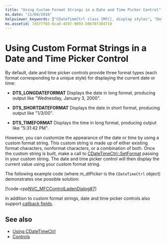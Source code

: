 ```yaml
---
title: "Using Custom Format Strings in a Date and Time Picker Control"
ms.date: "11/04/2016"
helpviewer_keywords: ["CDateTimeCtrl class [MFC], display styles", "DateTimePicker control [MFC], display styles", "DateTimePicker control [MFC]"]
ms.assetid: 7d577f03-6ca0-4597-9093-50b78f304719
---
```

# Using Custom Format Strings in a Date and Time Picker Control

By default, date and time picker controls provide three format types (each format corresponding to a unique style) for displaying the current date or time:

- **DTS_LONGDATEFORMAT** Displays the date in long format, producing output like "Wednesday, January 3, 2000".

- **DTS_SHORTDATEFORMAT** Displays the date in short format, producing output like "1/3/00".

- **DTS_TIMEFORMAT** Displays the time in long format, producing output like "5:31:42 PM".

However, you can customize the appearance of the date or time by using a custom format string. This custom string is made up of either existing format characters, nonformat characters, or a combination of both. Once the custom string is built, make a call to [CDateTimeCtrl::SetFormat](../mfc/reference/cdatetimectrl-class.md#setformat) passing in your custom string. The date and time picker control will then display the current value using your custom format string.

The following example code (where *m_dtPicker* is the `CDateTimeCtrl` object) demonstrates one possible solution:

[!code-cpp[NVC_MFCControlLadenDialog#7](../mfc/codesnippet/cpp/using-custom-format-strings-in-a-date-and-time-picker-control_1.cpp)]

In addition to custom format strings, date and time picker controls also support [callback fields](../mfc/using-callback-fields-in-a-date-and-time-picker-control.md).

## See also

- [Using CDateTimeCtrl](../mfc/using-cdatetimectrl.md)
- [Controls](../mfc/controls-mfc.md)

